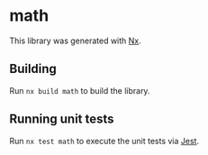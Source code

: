 # math

This library was generated with [Nx](https://nx.dev).

## Building

Run `nx build math` to build the library.

## Running unit tests

Run `nx test math` to execute the unit tests via [Jest](https://jestjs.io).
